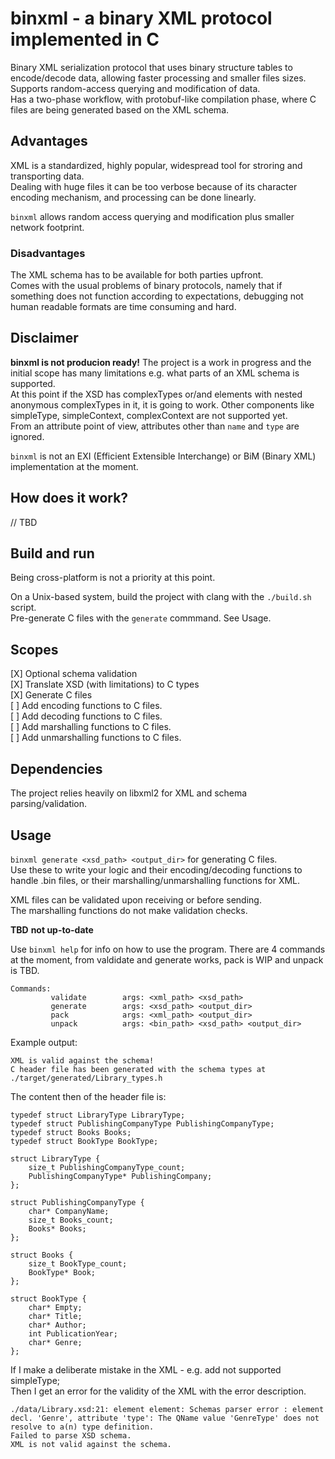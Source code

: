 # binxml - a binary XML protocol implemented in C

Binary XML serialization protocol that uses binary structure tables to encode/decode data, allowing faster processing and smaller files sizes. Supports random-access querying and modification of data. <br>
Has a two-phase workflow, with protobuf-like compilation phase, where C files are being generated based on the XML schema. <br> 

## Advantages

XML is a standardized, highly popular, widespread tool for stroring and transporting data. <br>
Dealing with huge files it can be too verbose because of its character encoding mechanism, and processing can be done linearly. <br>

`binxml` allows random access querying and modification plus smaller network footprint. <br>

### Disadvantages
The XML schema has to be available for both parties upfront. <br> 
Comes with the usual problems of binary protocols, namely that if something does not function according to expectations, debugging not human readable formats are time consuming and hard. <br>

## Disclaimer
<strong>binxml is not producion ready!</strong>
The project is a work in progress and the initial scope has many limitations e.g. what parts of an XML schema is supported. <br>
At this point if the XSD has complexTypes or/and elements with nested anonymous complexTypes in it, it is going to work. Other components like simpleType, simpleContext, complexContext  are not supported yet. <br>
From an attribute point of view, attributes other than `name` and `type` are ignored.

`binxml` is not an EXI (Efficient Extensible Interchange) or BiM (Binary XML) implementation at the moment.

## How does it work?

// TBD

## Build and run

Being cross-platform is not a priority at this point. <br>

On a Unix-based system, build the project with clang with the `./build.sh` script. <br> 
Pre-generate C files with the `generate` commmand. See Usage. <br>

## Scopes

[X] Optional schema validation <br>
[X] Translate XSD (with limitations) to C types <br>
[X] Generate C files <br>
[ ] Add encoding functions to C files. <br>
[ ] Add decoding functions to C files. <br>
[ ] Add marshalling functions to C files. <br>
[ ] Add unmarshalling functions to C files. <br>

## Dependencies

The project relies heavily on libxml2 for XML and schema parsing/validation.

## Usage

`binxml generate <xsd_path> <output_dir>` for generating C files. <br>
Use these to write your logic and their encoding/decoding functions to handle .bin files, or their marshalling/unmarshalling functions for XML. <br>

XML files can be validated upon receiving or before sending. <br> The marshalling functions do not make validation checks. <br>

**TBD**
**not up-to-date** <br>

Use ```binxml help``` for info on how to use the program. 
There are 4 commands at the moment, from valdidate and generate works, pack is WIP and unpack is TBD.

```
Commands:
         validate        args: <xml_path> <xsd_path>
         generate        args: <xsd_path> <output_dir>
         pack            args: <xml_path> <output_dir>
         unpack          args: <bin_path> <xsd_path> <output_dir>
```
Example output: <br>

```
XML is valid against the schema!
C header file has been generated with the schema types at ./target/generated/Library_types.h
```

The content then of the header file is: <br>

```
typedef struct LibraryType LibraryType;
typedef struct PublishingCompanyType PublishingCompanyType;
typedef struct Books Books;
typedef struct BookType BookType;

struct LibraryType {
	size_t PublishingCompanyType_count;
	PublishingCompanyType* PublishingCompany;
};

struct PublishingCompanyType {
	char* CompanyName;
	size_t Books_count;
	Books* Books;
};

struct Books {
	size_t BookType_count;
	BookType* Book;
};

struct BookType {
	char* Empty;
	char* Title;
	char* Author;
	int PublicationYear;
	char* Genre;
};
```

If I make a deliberate mistake in the XML - e.g. add not supported simpleType; <br>
Then I get an error for the validity of the XML with the error description.  <br>

```
./data/Library.xsd:21: element element: Schemas parser error : element decl. 'Genre', attribute 'type': The QName value 'GenreType' does not resolve to a(n) type definition.
Failed to parse XSD schema.
XML is not valid against the schema.
```
